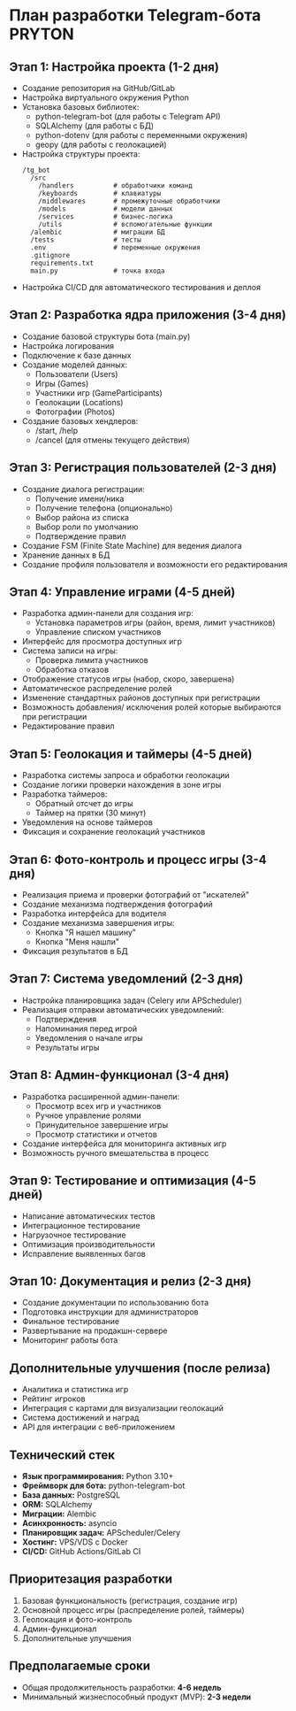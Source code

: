 # План разработки Telegram-бота PRYTON

## Этап 1: Настройка проекта (1-2 дня)
- Создание репозитория на GitHub/GitLab
- Настройка виртуального окружения Python
- Установка базовых библиотек:
  - python-telegram-bot (для работы с Telegram API)
  - SQLAlchemy (для работы с БД)
  - python-dotenv (для работы с переменными окружения)
  - geopy (для работы с геолокацией)
- Настройка структуры проекта:
  ```
  /tg_bot
    /src
      /handlers          # обработчики команд
      /keyboards         # клавиатуры
      /middlewares       # промежуточные обработчики
      /models            # модели данных
      /services          # бизнес-логика
      /utils             # вспомогательные функции
    /alembic             # миграции БД
    /tests               # тесты
    .env                 # переменные окружения
    .gitignore
    requirements.txt
    main.py              # точка входа
  ```
- Настройка CI/CD для автоматического тестирования и деплоя

## Этап 2: Разработка ядра приложения (3-4 дня)
- Создание базовой структуры бота (main.py)
- Настройка логирования
- Подключение к базе данных
- Создание моделей данных:
  - Пользователи (Users)
  - Игры (Games)
  - Участники игр (GameParticipants)
  - Геолокации (Locations)
  - Фотографии (Photos)
- Создание базовых хендлеров:
  - /start, /help
  - /cancel (для отмены текущего действия)

## Этап 3: Регистрация пользователей (2-3 дня)
- Создание диалога регистрации:
  - Получение имени/ника
  - Получение телефона (опционально)
  - Выбор района из списка
  - Выбор роли по умолчанию
  - Подтверждение правил
- Создание FSM (Finite State Machine) для ведения диалога
- Хранение данных в БД
- Создание профиля пользователя и возможности его редактирования

## Этап 4: Управление играми (4-5 дней)
- Разработка админ-панели для создания игр:
  - Установка параметров игры (район, время, лимит участников)
  - Управление списком участников
- Интерфейс для просмотра доступных игр
- Система записи на игры:
  - Проверка лимита участников
  - Обработка отказов
- Отображение статусов игры (набор, скоро, завершена)
- Автоматическое распределение ролей
- Изменение стандартных районов доступных при регистрации
- Возможность добавления/ исключения ролей которые выбираются при регистрации
- Редактирование правил

## Этап 5: Геолокация и таймеры (4-5 дней)
- Разработка системы запроса и обработки геолокации
- Создание логики проверки нахождения в зоне игры
- Разработка таймеров:
  - Обратный отсчет до игры
  - Таймер на прятки (30 минут)
- Уведомления на основе таймеров
- Фиксация и сохранение геолокаций участников

## Этап 6: Фото-контроль и процесс игры (3-4 дня)
- Реализация приема и проверки фотографий от "искателей"
- Создание механизма подтверждения фотографий
- Разработка интерфейса для водителя
- Создание механизма завершения игры:
  - Кнопка "Я нашел машину"
  - Кнопка "Меня нашли"
- Фиксация результатов в БД

## Этап 7: Система уведомлений (2-3 дня)
- Настройка планировщика задач (Celery или APScheduler)
- Реализация отправки автоматических уведомлений:
  - Подтверждения
  - Напоминания перед игрой
  - Уведомления о начале игры
  - Результаты игры

## Этап 8: Админ-функционал (3-4 дня)
- Разработка расширенной админ-панели:
  - Просмотр всех игр и участников
  - Ручное управление ролями
  - Принудительное завершение игры
  - Просмотр статистики и отчетов
- Создание интерфейса для мониторинга активных игр
- Возможность ручного вмешательства в процесс

## Этап 9: Тестирование и оптимизация (4-5 дней)
- Написание автоматических тестов
- Интеграционное тестирование
- Нагрузочное тестирование
- Оптимизация производительности
- Исправление выявленных багов

## Этап 10: Документация и релиз (2-3 дня)
- Создание документации по использованию бота
- Подготовка инструкции для администраторов
- Финальное тестирование
- Развертывание на продакшн-сервере
- Мониторинг работы бота

## Дополнительные улучшения (после релиза)
- Аналитика и статистика игр
- Рейтинг игроков
- Интеграция с картами для визуализации геолокаций
- Система достижений и наград
- API для интеграции с веб-приложением

## Технический стек
- **Язык программирования:** Python 3.10+
- **Фреймворк для бота:** python-telegram-bot
- **База данных:** PostgreSQL
- **ORM:** SQLAlchemy
- **Миграции:** Alembic
- **Асинхронность:** asyncio
- **Планировщик задач:** APScheduler/Celery
- **Хостинг:** VPS/VDS с Docker
- **CI/CD:** GitHub Actions/GitLab CI

## Приоритезация разработки
1. Базовая функциональность (регистрация, создание игр)
2. Основной процесс игры (распределение ролей, таймеры)
3. Геолокация и фото-контроль
4. Админ-функционал
5. Дополнительные улучшения

## Предполагаемые сроки
- Общая продолжительность разработки: **4-6 недель**
- Минимальный жизнеспособный продукт (MVP): **2-3 недели** 